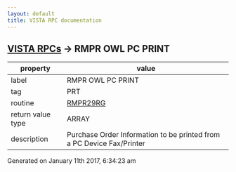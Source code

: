 ```yaml
---
layout: default
title: VISTA RPC documentation
---
```




## [VISTA RPCs](TableOfContent.md) &#8594; RMPR OWL PC PRINT 

 property | value 
--- | --- 
 label | RMPR OWL PC PRINT
 tag | PRT
 routine | [RMPR29RG](http://code.osehra.org/dox/Routine_RMPR29RG_source.html)
 return value type | ARRAY
 description | Purchase Order Information to be printed from a PC Device Fax/Printer 




Generated on January 11th 2017, 6:34:23 am